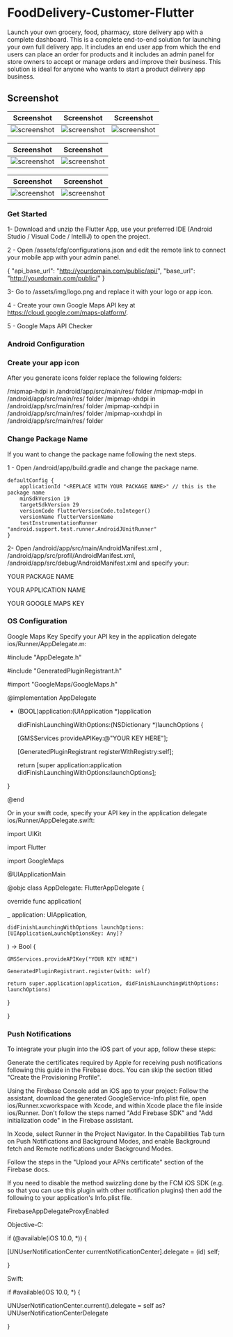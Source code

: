 # FoodDelivery-Customer-Flutter

Launch your own grocery, food, pharmacy, store delivery app with a complete dashboard. This is a complete end-to-end solution for launching your own full delivery app. It includes an end user app from which the end users can place an order for products and it includes an admin panel for store owners to accept or manage orders and improve their business. This solution is ideal for anyone who wants to start a product delivery app business.

## Screenshot

|                Screenshot               |                 Screenshot            |               Screenshot              |
|:---------------------------------------:|:-------------------------------------:|:-------------------------------------:|
| ![screenshot](screens/screen_1.png)   | ![screenshot](screens/screen_2.png)     | ![screenshot](screens/screen_1.png)   |

|                Screenshot               | Screenshot |
|:---------------------------------------:|:-------------------------------------:|
| ![screenshot](screens/screen_3.png)   | ![screenshot](screens/screen_4.png)     |

|                Screenshot               | Screenshot |
|:---------------------------------------:|:-------------------------------------:|
| ![screenshot](screens/screen_5.png)   | ![screenshot](screens/screen_6.png)     |


### Get Started

1- Download and unzip the Flutter App, use your preferred IDE (Android Studio / Visual Code / IntelliJ) to open the project.

2 - Open /assets/cfg/configurations.json and edit the remote link to connect your mobile app with your admin panel.

{
  "api_base_url": "http://yourdomain.com/public/api/",
  "base_url": "http://yourdomain.com/public/"
}

3- Go to /assets/img/logo.png and replace it with your logo or app icon.

4 - Create your own Google Maps API key at https://cloud.google.com/maps-platform/.

5 - Google Maps API Checker

### Android Configuration

### Create your app icon

After you generate icons folder replace the following folders:

/mipmap-hdpi in /android/app/src/main/res/ folder
/mipmap-mdpi in /android/app/src/main/res/ folder
/mipmap-xhdpi in /android/app/src/main/res/ folder
/mipmap-xxhdpi in /android/app/src/main/res/ folder
/mipmap-xxxhdpi in /android/app/src/main/res/ folder

### Change Package Name

If you want to change the package name following the next steps.

1 - Open /android/app/build.gradle and change the package name.

    defaultConfig {
        applicationId "<REPLACE WITH YOUR PACKAGE NAME>" // this is the package name
        minSdkVersion 19
        targetSdkVersion 29
        versionCode flutterVersionCode.toInteger()
        versionName flutterVersionName
        testInstrumentationRunner "android.support.test.runner.AndroidJUnitRunner"
    }
  
2- Open /android/app/src/main/AndroidManifest.xml , /android/app/src/profil/AndroidManifest.xml, /android/app/src/debug/AndroidManifest.xml and specify your:

YOUR PACKAGE NAME

YOUR APPLICATION NAME

YOUR GOOGLE MAPS KEY

### OS Configuration

Google Maps Key
Specify your API key in the application delegate ios/Runner/AppDelegate.m:

#include "AppDelegate.h"

#include "GeneratedPluginRegistrant.h"

#import "GoogleMaps/GoogleMaps.h"

@implementation AppDelegate

- (BOOL)application:(UIApplication *)application

  didFinishLaunchingWithOptions:(NSDictionary *)launchOptions {
  
  [GMSServices provideAPIKey:@"YOUR KEY HERE"];
  
  [GeneratedPluginRegistrant registerWithRegistry:self];
  
  return [super application:application didFinishLaunchingWithOptions:launchOptions];
  
}

@end

Or in your swift code, specify your API key in the application delegate ios/Runner/AppDelegate.swift:

import UIKit

import Flutter

import GoogleMaps

@UIApplicationMain

@objc class AppDelegate: FlutterAppDelegate {

  override func application(
  
  _ application: UIApplication,
    
    didFinishLaunchingWithOptions launchOptions: [UIApplicationLaunchOptionsKey: Any]?
    
  ) -> Bool {
  
    GMSServices.provideAPIKey("YOUR KEY HERE")
    
    GeneratedPluginRegistrant.register(with: self)
    
    return super.application(application, didFinishLaunchingWithOptions: launchOptions)
    
  }
  
}

### Push Notifications
To integrate your plugin into the iOS part of your app, follow these steps:

Generate the certificates required by Apple for receiving push notifications following this guide in the Firebase docs. You can skip the section titled "Create the Provisioning Profile".

Using the Firebase Console add an iOS app to your project: Follow the assistant, download the generated GoogleService-Info.plist file, open ios/Runner.xcworkspace with Xcode, and within Xcode place the file inside ios/Runner. Don't follow the steps named "Add Firebase SDK" and "Add initialization code" in the Firebase assistant.

In Xcode, select Runner in the Project Navigator. In the Capabilities Tab turn on Push Notifications and Background Modes, and enable Background fetch and Remote notifications under Background Modes.

Follow the steps in the "Upload your APNs certificate" section of the Firebase docs.

If you need to disable the method swizzling done by the FCM iOS SDK (e.g. so that you can use this plugin with other notification plugins) then add the following to your application's Info.plist file.

<key>FirebaseAppDelegateProxyEnabled</key>
<false/>

Objective-C:

if (@available(iOS 10.0, *)) {

  [UNUserNotificationCenter currentNotificationCenter].delegate = (id<UNUserNotificationCenterDelegate>) self;
  
}

Swift:

if #available(iOS 10.0, *) {

  UNUserNotificationCenter.current().delegate = self as? UNUserNotificationCenterDelegate
  
}


